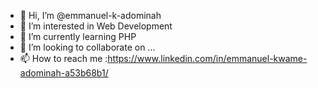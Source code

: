 - 👋 Hi, I’m @emmanuel-k-adominah
- 👀 I’m interested in Web Development
- 🌱 I’m currently learning PHP
- 💞️ I’m looking to collaborate on ...
- 📫 How to reach me :https://www.linkedin.com/in/emmanuel-kwame-adominah-a53b68b1/

<!---
emmanuel-k-adominah/emmanuel-k-adominah is a ✨ special ✨ repository because its `README.md` (this file) appears on your GitHub profile.
You can click the Preview link to take a look at your changes.
--->
